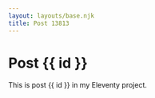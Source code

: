```yaml
---
layout: layouts/base.njk
title: Post 13813
---
```


# Post {{ id }}

This is post {{ id }} in my Eleventy project.
